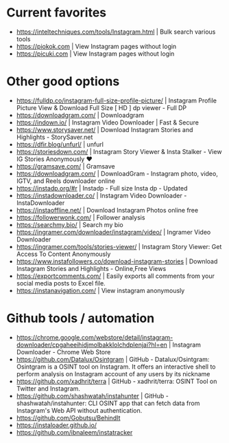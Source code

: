 # Current favorites
- https://inteltechniques.com/tools/Instagram.html | Bulk search various tools
- https://piokok.com | View Instagram pages without login 
- https://picuki.com | View Instagram pages without login 

  
# Other good options
- https://fulldp.co/instagram-full-size-profile-picture/ | Instagram Profile Picture View & Download Full Size [ HD ] dp viewer - Full DP
- https://downloadgram.com/ | Downloadgram
- https://indown.io/ | Instagram Video Downloader | Fast & Secure
- https://www.storysaver.net/ | Download Instagram Stories and Highlights - StorySaver.net
- https://dfir.blog/unfurl/ | unfurl
- https://storiesdown.com/ | Instagram Story Viewer & Insta Stalker - View IG Stories Anonymously ❤️
- https://gramsave.com/ | Gramsave
- https://downloadgram.com/ | DownloadGram - Instagram photo, video, IGTV, and Reels downloader online
- https://instadp.org/#r | Instadp - Full size Insta dp - Updated
- https://instadownloader.co/ | Instagram Video Downloader - InstaDownloader
- https://instaoffline.net/ | Download Instagram Photos online free
- https://followerwonk.com/ | Follower analysis
- https://searchmy.bio/ | Search my bio
- https://ingramer.com/downloader/instagram/video/ | Ingramer Video Downloader
- https://ingramer.com/tools/stories-viewer/ | Instagram Story Viewer: Get Access To Content Anonymously
- https://www.instafollowers.co/download-instagram-stories | Download Instagram Stories and Highlights - Online,Free Views
- https://exportcomments.com/ | Easily exports all comments from your social media posts to Excel file.
- https://instanavigation.com/ | View instagram anonymously

# Github tools / automation
- https://chrome.google.com/webstore/detail/instagram-downloader/cpgaheeihidjmolbakklolchdplenjai?hl=en | Instagram Downloader - Chrome Web Store
- https://github.com/Datalux/Osintgram | GitHub - Datalux/Osintgram: Osintgram is a OSINT tool on Instagram. It offers an interactive shell to perform analysis on Instagram account of any users by its nickname
- https://github.com/xadhrit/terra | GitHub - xadhrit/terra: OSINT Tool on Twitter and Instagram.
- https://github.com/shashwatah/instahunter | GitHub - shashwatah/instahunter: CLI OSINT app that can fetch data from Instagram's Web API without authentication.
- https://github.com/Gobutsu/BehindIt
- https://instaloader.github.io/
- https://github.com/ibnaleem/instatracker
